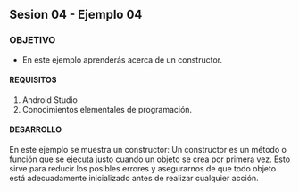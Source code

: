 ## Sesion 04 - Ejemplo 04

### OBJETIVO 
 - En este ejemplo aprenderás acerca de un constructor. 

#### REQUISITOS 
1. Android Studio
2. Conocimientos elementales de programación. 

#### DESARROLLO
En este ejemplo se muestra un constructor: Un constructor es un método o función que se ejecuta justo cuando un objeto se crea por primera vez. Esto sirve para reducir los posibles errores y asegurarnos de que todo objeto está adecuadamente inicializado antes de realizar cualquier acción. 
